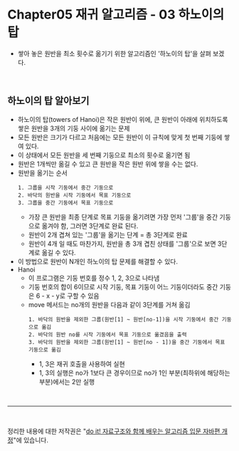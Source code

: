 # Chapter05 재귀 알고리즘 - 03 하노이의 탑
- 쌓아 놓은 원반을 최소 횟수로 옮기기 위한 알고리즘인 '하노이의 탑'을 살펴 보겠다.

<br>

## 하노이의 탑 알아보기
- 하노이의 탑(towers of Hanoi)은 작은 원반이 위에, 큰 원반이 아래에 위치하도록 쌓은 원반을 3개의 기둥 사이에 옮기는 문제
- 모든 원반은 크기가 다르고 처음에는 모든 원반이 이 규칙에 맞게 첫 번째 기둥에 쌓여 있다.
- 이 상태에서 모든 원반을 세 번째 기둥으로 최소의 횟수로 옮기면 됨
- 원반은 1개씩만 옮길 수 있고 큰 원반을 작은 원반 위에 쌓을 수는 없다.
- 원반을 옮기는 순서
  ```
  1. 그룹을 시작 기둥에서 중간 기둥으로
  2. 바닥의 원반을 시작 기둥에서 목표 기둥으로
  3. 그룹을 중간 기둥에서 목표 기둥으로
  ```
  - 가장 큰 원반을 최종 단계로 목표 기둥을 옮기려면 가장 먼저 '그룹'을 중간 기둥으로 옮겨야 함, 그러면 3단계로 완료 된다.
  - 원반이 2개 겹쳐 있는 '그룹'을 옮기는 단계 = 총 3단계로 완료
  - 원반이 4개 일 때도 마찬가지, 원반을 총 3개 겹친 상태를 '그룹'으로 보면 3단계로 옮길 수 있다.
- 이 방법으로 원반이 N개인 하노이의 탑 문제를 해결할 수 있다.
- Hanoi
  - 이 프로그램은 기둥 번호를 정수 1, 2, 3으로 나타냄
  - 기둥 번호의 합이 6이므로 시작 기둥, 목표 기둥이 어느 기둥이더라도 중간 기둥은 6 - x - y로 구할 수 있음
  - move 메서드는 no개의 원반을 다음과 같이 3단계를 거쳐 옮김
    ```
    1. 바닥의 원반을 제외한 그룹(원반[1] ~ 원반[no-1])을 시작 기둥에서 중간 기둥으로 옮김
    2. 바닥의 원반 no를 시작 기둥에서 목표 기둥으로 옮겼음을 출력
    3. 바닥의 원반을 제외한 그룹(원반[1] ~ 원반[no - 1])을 중간 기둥에서 목표 기둥으로 옮김
    ```
    - 1, 3은 재귀 호출을 사용하여 실현
    - 1, 3의 실행은 no가 1보다 큰 경우이므로 no가 1인 부분(최하위에 해당하는 부분)에서는 2만 실행

<br>

---

<br>

정리한 내용에 대한 저작권은 "[do it! 자료구조와 함께 배우는 알고리즘 입문 자바편 개정](https://www.aladin.co.kr/search/wsearchresult.aspx?SearchTarget=All&SearchWord=Do+it%21+%EC%9E%90%EB%A3%8C%EA%B5%AC%EC%A1%B0%EC%99%80+%ED%95%A8%EA%BB%98+%EB%B0%B0%EC%9A%B0%EB%8A%94+%EC%95%8C%EA%B3%A0%EB%A6%AC%EC%A6%98+%EC%9E%85%EB%AC%B8+%3A+%EC%9E%90%EB%B0%94+%ED%8E%B8)"에 있습니다.